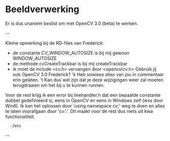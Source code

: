 # Beeldverwerking

Er is dus unaniem beslist om met OpenCV 3.0 (beta) te werken.

--

Kleine opmerking bij de RD-files van Frederick:
- de constante CV_WINDOW_AUTOSIZE is bij mij gewoon WINDOW_AUTOSIZE
- de methode cvCreateTrackbar is bij mij createTrackbar
- ik moet de include <cv.h> vervangen door <opencv/cv.h>
Gebruik jij ook OpenCV 3.0 Frederick?
'k Heb sowieso alles van jou in commentaar erin gelaten.
't Kan dus wel zijn dat je deze wijzigingen weer zal moeten terugdraaien
om het bij u te kunnen runnen.


Voor de rest krijg ik een error bij linehandler.h dat een bepaalde constante
dubbel gedefinieerd is, eens in OpenCV en eens in Windows zelf (wss door Win8).
Ik kan het oplossen door 'using namespace cv;' weg te doen
en alles te laten voorafgaan door 'cv::'.
Dit maakt voor de rest dus niets uit kwa functionaliteit.

      -Jens
--
